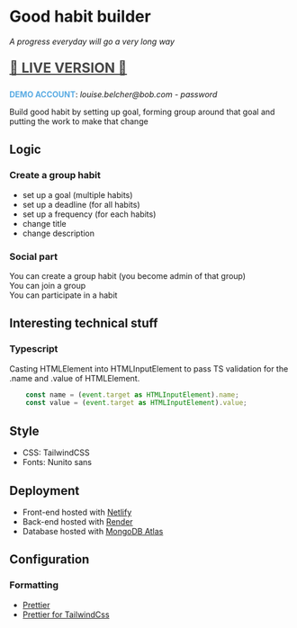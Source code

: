 # Good habit builder

_A progress everyday will go a very long way_

<p style="font-size: 1.5rem; font-weight: bold; opacity: 0.8">
<a href="https://habit-builder.netlify.app">🚀 LIVE VERSION 🚀</a>
</p>

<span style="font-weight: bold; color: #59ABE3;">DEMO ACCOUNT</span>: _louise.belcher<span>@</span>bob.com - password_

Build good habit by setting up goal, forming group around that goal and putting the work to make that change

<!--
TODO - Change: difficulty & frequency selects to pick-up card
TODO - Add: button on start and end date tag that go to the start / end date on calendar
TODO - Add: Close icon on login / sign up page
-->

## Logic

### Create a group habit

- set up a goal (multiple habits)
- set up a deadline (for all habits)
- set up a frequency (for each habits)
- change title
- change description

### Social part

You can create a group habit (you become admin of that group)  
You can join a group  
You can participate in a habit

## Interesting technical stuff

### Typescript

Casting HTMLElement into HTMLInputElement to pass TS validation for the .name and .value of HTMLElement.

```ts
    const name = (event.target as HTMLInputElement).name;
    const value = (event.target as HTMLInputElement).value;
```

## Style

- CSS: TailwindCSS
- Fonts: Nunito sans

## Deployment

- Front-end hosted with [Netlify](https://habit-builder.netlify.app)
- Back-end hosted with [Render](https://habit-builder-server.onrender.com)
- Database hosted with [MongoDB Atlas](https://cloud.mongodb.com/)

## Configuration

### Formatting

- [Prettier](https://prettier.io/docs/en/options)
- [Prettier for TailwindCss](https://github.com/tailwindlabs/prettier-plugin-tailwindcss)
